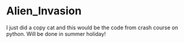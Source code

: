 # Alien_Invasion
I just did a copy cat and this would be the code from crash course on python. Will be done in summer holiday!
